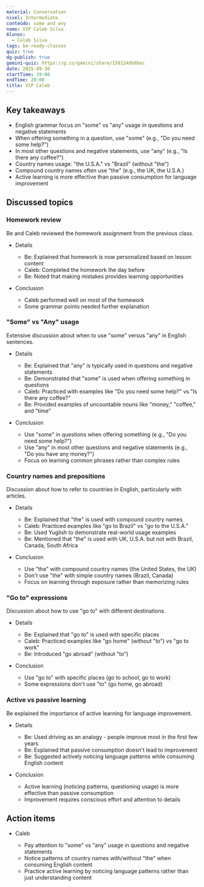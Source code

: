 ```yaml
---
material: Conversation
nivel: Intermediate
conteúdo: some and any
nome: VIP Caleb Silva
Alunos:
  - Caleb Silva
tags: be-ready-classes
quiz: true
dg-publish: true
gemini-quiz: https://g.co/gemini/share/158124db8bac
date: 2025-09-30
startTime: 19:00
endTime: 20:00
title: VIP Caleb
---
```

## Key takeaways

- English grammar focus on "some" vs "any" usage in questions and negative statements
- When offering something in a question, use "some" (e.g., "Do you need some help?")
- In most other questions and negative statements, use "any" (e.g., "Is there any coffee?")
- Country names usage: "the U.S.A." vs "Brazil" (without "the")
- Compound country names often use "the" (e.g., the UK, the U.S.A.)
- Active learning is more effective than passive consumption for language improvement

## Discussed topics

### Homework review

Be and Caleb reviewed the homework assignment from the previous class.

- Details
    
    - Be: Explained that homework is now personalized based on lesson content
    - Caleb: Completed the homework the day before
    - Be: Noted that making mistakes provides learning opportunities
- Conclusion
    
    - Caleb performed well on most of the homework
    - Some grammar points needed further explanation

### "Some" vs "Any" usage

Extensive discussion about when to use "some" versus "any" in English sentences.

- Details
    
    - Be: Explained that "any" is typically used in questions and negative statements
    - Be: Demonstrated that "some" is used when offering something in questions
    - Caleb: Practiced with examples like "Do you need some help?" vs "Is there any coffee?"
    - Be: Provided examples of uncountable nouns like "money," "coffee," and "time"
- Conclusion
    
    - Use "some" in questions when offering something (e.g., "Do you need some help?")
    - Use "any" in most other questions and negative statements (e.g., "Do you have any money?")
    - Focus on learning common phrases rather than complex rules

### Country names and prepositions

Discussion about how to refer to countries in English, particularly with articles.

- Details
    
    - Be: Explained that "the" is used with compound country names
    - Caleb: Practiced examples like "go to Brazil" vs "go to the U.S.A."
    - Be: Used Yuglish to demonstrate real-world usage examples
    - Be: Mentioned that "the" is used with UK, U.S.A. but not with Brazil, Canada, South Africa
- Conclusion
    
    - Use "the" with compound country names (the United States, the UK)
    - Don't use "the" with simple country names (Brazil, Canada)
    - Focus on learning through exposure rather than memorizing rules

### "Go to" expressions

Discussion about how to use "go to" with different destinations.

- Details
    
    - Be: Explained that "go to" is used with specific places
    - Caleb: Practiced examples like "go home" (without "to") vs "go to work"
    - Be: Introduced "go abroad" (without "to")
- Conclusion
    
    - Use "go to" with specific places (go to school, go to work)
    - Some expressions don't use "to" (go home, go abroad)

### Active vs passive learning

Be explained the importance of active learning for language improvement.

- Details
    
    - Be: Used driving as an analogy - people improve most in the first few years
    - Be: Explained that passive consumption doesn't lead to improvement
    - Be: Suggested actively noticing language patterns while consuming English content
- Conclusion
    
    - Active learning (noticing patterns, questioning usage) is more effective than passive consumption
    - Improvement requires conscious effort and attention to details

## Action items

- Caleb
    
    - Pay attention to "some" vs "any" usage in questions and negative statements
    - Notice patterns of country names with/without "the" when consuming English content
    - Practice active learning by noticing language patterns rather than just understanding content